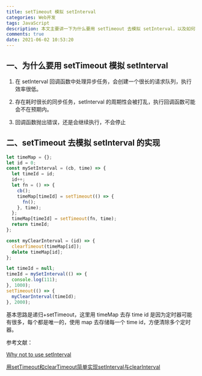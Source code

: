 ```yaml
---
title: setTimeout 模拟 setInterval
categories: Web开发
tags: JavaScript
description: 本文主要讲一下为什么要用 setTimeout 去模拟 setInterval，以及如何实现
comments: true
date: 2021-06-02 10:53:20
---
```

## 一、为什么要用 setTimeout 模拟 setInterval

1. 在 setInterval 回调函数中处理异步任务，会创建一个很长的请求队列，执行效率很低。

2. 存在耗时很长的同步任务，setInterval 的周期性会被打乱，执行回调函数可能会不在预期内。
   
3. 回调函数抛出错误，还是会继续执行，不会停止

## 二、setTimeout 去模拟 setInterval 的实现

```js
let timeMap = {};
let id = 0; 
const mySetInterval = (cb, time) => {
  let timeId = id;
  id++; 
  let fn = () => {
    cb();
    timeMap[timeId] = setTimeout(() => {
      fn();
    }, time);
  };
  timeMap[timeId] = setTimeout(fn, time);
  return timeId; 
};

const myClearInterval = (id) => {
  clearTimeout(timeMap[id]); 
  delete timeMap[id];
};

let timeId = null;
timeId = mySetInterval(() => {
  console.log(111);
}, 1000);
setTimeout(() => {
  myClearInterval(timeId);
}, 2000);
```

基本思路是递归+setTimeout，这里用 timeMap 去存 time id 是因为定时器可能有很多，每个都是唯一的，使用 map 去存储每一个 time id，方便清除多个定时器。

参考文献：

[Why not to use setInterval](https://dev.to/akanksha_9560/why-not-to-use-setinterval--2na9)

[用setTimeout和clearTimeout简单实现setInterval与clearInterval](https://juejin.cn/post/6844903839934447629)